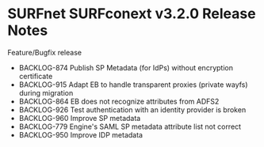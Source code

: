 # SURFnet SURFconext v3.2.0 Release Notes #

Feature/Bugfix release
    
* BACKLOG-874 Publish SP Metadata (for IdPs) without encryption certificate
* BACKLOG-915 Adapt EB to handle transparent proxies (private wayfs) during migration
* BACKLOG-864 EB does not recognize attributes from ADFS2
* BACKLOG-926 Test authentication with an identity provider is broken
* BACKLOG-960 Improve SP metadata
* BACKLOG-779 Engine's SAML SP metadata attribute list not correct
* BACKLOG-950 Improve IDP metadata